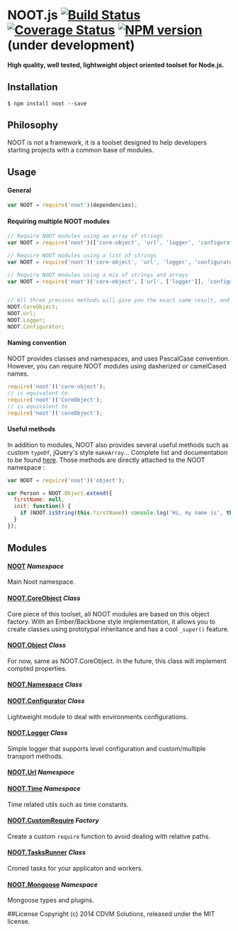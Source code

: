 # NOOT.js [![Build Status](https://travis-ci.org/planorama/noot.js.svg?branch=master)](https://travis-ci.org/planorama/noot.js) [![Coverage Status](https://img.shields.io/coveralls/planorama/noot.js.svg)](https://coveralls.io/r/planorama/noot.js?branch=master) [![NPM version](https://badge.fury.io/js/noot.svg)](http://badge.fury.io/js/noot) (under development)
**High quality, well tested, lightweight object oriented toolset for Node.js.**


## Installation
```shell
$ npm install noot --save
```

## Philosophy
NOOT is not a framework, it is a toolset designed to help developers starting projects with a common base of modules.


## Usage

#### General
```javascript
var NOOT = require('noot')(dependencies);
```

#### Requiring multiple NOOT modules
```javascript
// Require NOOT modules using an array of strings
var NOOT = require('noot')(['core-object', 'url', 'logger', 'configurator']);

// Require NOOT modules using a list of strings
var NOOT = require('noot')('core-object', 'url', 'logger', 'configurator');

// Require NOOT modules using a mix of strings and arrays
var NOOT = require('noot')('core-object', ['url', ['logger']], 'configurator');


// All three previous methods will give you the exact same result, and attach to NOOT your desired modules :
NOOT.CoreObject;
NOOT.Url;
NOOT.Logger;
NOOT.Configurator;
```

#### Naming convention
NOOT provides classes and namespaces, and uses PascalCase convention. However, you can require NOOT modules using dasherized or camelCased names.
```javascript
require('noot')('core-object');
// is equivalent to
require('noot')('CoreObject');
// is equivalent to
require('noot')('coreObject');
```


#### Useful methods
In addition to modules, NOOT also provides several useful methods such as custom `typeOf`, jQuery's style `makeArray`... Complete list and documentation to be found [here](src/noot/utils/README.md). Those methods are directly attached to the NOOT namespace :

```javascript
var NOOT = require('noot')('object');

var Person = NOOT.Object.extend({
  firstName: null,
  init: function() {
    if (NOOT.isString(this.firstName)) console.log('Hi, my name is', this.firstName);
  }
});
```

## Modules

#### [NOOT](src/noot/utils/README.md) *Namespace*
Main Noot namespace.

#### [NOOT.CoreObject](src/core-object/README.md) *Class*
Core piece of this toolset, all NOOT modules are based on this object factory. With an Ember/Backbone style implementation, it allows you to create classes using prototypal inheritance and has a cool `_super()` feature.

#### [NOOT.Object](src/core-object/README.md) *Class*
For now, same as NOOT.CoreObject. In the future, this class will implement compted properties.

#### [NOOT.Namespace](src/namespace/README.md) *Class*

#### [NOOT.Configurator](src/configurator/README.md) *Class*
Lightweight module to deal with environments configurations.

#### [NOOT.Logger](src/logger/README.md) *Class*
Simple logger that supports level configuration and custom/multiple transport methods.

#### [NOOT.Url](src/url/README.md) *Namespace*

#### [NOOT.Time](src/time/README.md) *Namespace*
Time related utils such as time constants.

#### [NOOT.CustomRequire](src/custom-require/README.md) *Factory*
Create a custom `require` function to avoid dealing with relative paths.

#### [NOOT.TasksRunner](src/tasks-runner/README.md) *Class*
Croned tasks for your applicaton and workers.

#### [NOOT.Mongoose](src/mongoose/README.md) *Namespace*
Mongoose types and plugins.



##License
Copyright (c) 2014 CDVM Solutions, released under the MIT license.